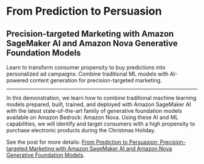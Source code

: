 # From Prediction to Persuasion

## Precision-targeted Marketing with Amazon SageMaker AI and Amazon Nova Generative Foundation Models

Learn to transform consumer propensity to buy predictions into personalized ad campaigns: Combine traditional ML models with AI-powered content generation for precision-targeted marketing.

---

In this demonstration, we learn how to combine traditional machine learning models prepared, built, trained, and deployed with Amazon SageMaker AI with the latest state-of-the-art family of generative foundation models available on Amazon Bedrock: Amazon Nova. Using these AI and ML capabilities, we will identify and target consumers with a high propensity to purchase electronic products during the Christmas Holiday.

See the post for more details: [From Prediction to Persuasion: Precision-targeted Marketing with Amazon SageMaker AI and Amazon Nova Generative Foundation Models](https://garystafford.medium.com/from-prediction-to-persuasion-precision-targeted-marketing-with-amazon-sagemaker-ai-and-amazon-df982e7e9651).
